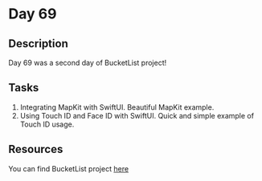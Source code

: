 # Day 69

## Description

Day 69 was a second day of BucketList project!

## Tasks

1. Integrating MapKit with SwiftUI. Beautiful MapKit example.
2. Using Touch ID and Face ID with SwiftUI. Quick and simple example of Touch ID usage.

## Resources

You can find BucketList project [here](/Sources/BucketList/)
